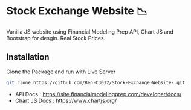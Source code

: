 # Stock Exchange Website 📉

Vanilla JS website using Financial Modeling Prep API, Chart JS and Bootstrap for desgin. 
Real Stock Prices. 

## Installation

Clone the Package and run with Live Server

```bash
git clone https://github.com/Ben-C3012/Stock-Exchange-Website-.git
```

- API Docs : https://site.financialmodelingprep.com/developer/docs/
- Chart JS Docs : https://www.chartjs.org/

